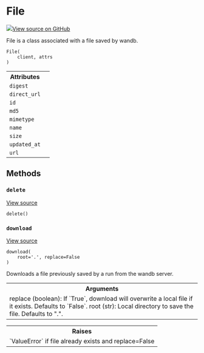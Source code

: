 # File

<!-- Insert buttons and diff -->


[![](https://www.tensorflow.org/images/GitHub-Mark-32px.png)View source on GitHub](https://www.github.com/wandb/client/tree/master/wandb/apis/public.py#L1603-L1704)




File is a class associated with a file saved by wandb.

<pre><code>File(
    client, attrs
)</code></pre>



<!-- Placeholder for "Used in" -->




<!-- Tabular view -->
<table>
<tr><th>Attributes</th></tr>

<tr>
<td>
<code>digest</code>
</td>
<td>

</td>
</tr><tr>
<td>
<code>direct_url</code>
</td>
<td>

</td>
</tr><tr>
<td>
<code>id</code>
</td>
<td>

</td>
</tr><tr>
<td>
<code>md5</code>
</td>
<td>

</td>
</tr><tr>
<td>
<code>mimetype</code>
</td>
<td>

</td>
</tr><tr>
<td>
<code>name</code>
</td>
<td>

</td>
</tr><tr>
<td>
<code>size</code>
</td>
<td>

</td>
</tr><tr>
<td>
<code>updated_at</code>
</td>
<td>

</td>
</tr><tr>
<td>
<code>url</code>
</td>
<td>

</td>
</tr>
</table>



## Methods

<h3 id="delete"><code>delete</code></h3>

<a target="_blank" href="https://www.github.com/wandb/client/tree/master/wandb/apis/public.py#L1686-L1699">View source</a>

<pre><code>delete()</code></pre>




<h3 id="download"><code>download</code></h3>

<a target="_blank" href="https://www.github.com/wandb/client/tree/master/wandb/apis/public.py#L1663-L1684">View source</a>

<pre><code>download(
    root=&#x27;.&#x27;, replace=False
)</code></pre>

Downloads a file previously saved by a run from the wandb server.


<!-- Tabular view -->
<table>
<tr><th>Arguments</th></tr>
<tr>
<td>
replace (boolean): If `True`, download will overwrite a local file
if it exists. Defaults to `False`.
root (str): Local directory to save the file.  Defaults to ".".
</td>
</tr>

</table>



<!-- Tabular view -->
<table>
<tr><th>Raises</th></tr>
<tr>
<td>
`ValueError` if file already exists and replace=False
</td>
</tr>

</table>





